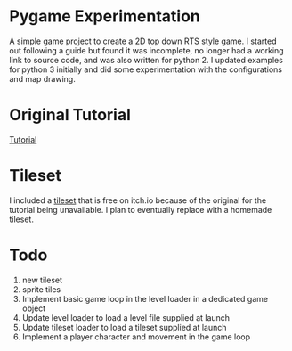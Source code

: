 # Pygame Experimentation

A simple game project to create a 2D top down RTS style game.  I started out following a guide but found it was incomplete, no longer had a working link to source code, and was also written for python 2.  I updated examples for python 3 initially and did some experimentation with the configurations and map drawing.

# Original Tutorial

[Tutorial](https://qq.readthedocs.io/en/latest/)

# Tileset

I included a [tileset](https://tazmoe.itch.io/sci-fi-rougelike) that is free on itch.io because of the original for the tutorial being unavailable.  I plan to eventually replace with a homemade tileset.

# Todo

1. new tileset
2. sprite tiles
3. Implement basic game loop in the level loader in a dedicated game object
4. Update level loader to load a level file supplied at launch
5. Update tileset loader to load a tileset supplied at launch
6. Implement a player character and movement in the game loop
